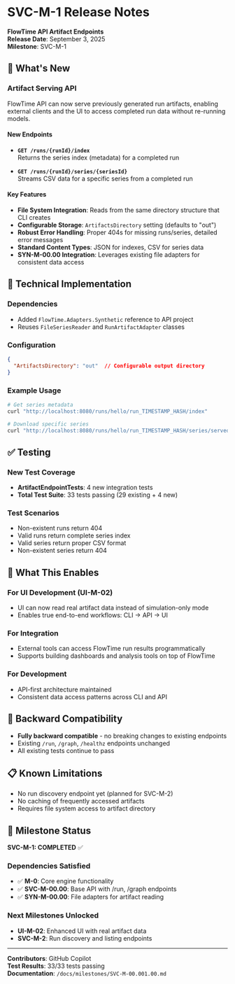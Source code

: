 # SVC-M-1 Release Notes

**FlowTime API Artifact Endpoints**  
**Release Date**: September 3, 2025  
**Milestone**: SVC-M-1  

## 🎯 What's New

### Artifact Serving API

FlowTime API can now serve previously generated run artifacts, enabling external clients and the UI to access completed run data without re-running models.

#### New Endpoints

* **`GET /runs/{runId}/index`**  
  Returns the series index (metadata) for a completed run
  
* **`GET /runs/{runId}/series/{seriesId}`**  
  Streams CSV data for a specific series from a completed run

#### Key Features

* **File System Integration**: Reads from the same directory structure that CLI creates
* **Configurable Storage**: `ArtifactsDirectory` setting (defaults to "out")  
* **Robust Error Handling**: Proper 404s for missing runs/series, detailed error messages
* **Standard Content Types**: JSON for indexes, CSV for series data
* **SYN-M-00.00 Integration**: Leverages existing file adapters for consistent data access

## 🔧 Technical Implementation

### Dependencies
* Added `FlowTime.Adapters.Synthetic` reference to API project
* Reuses `FileSeriesReader` and `RunArtifactAdapter` classes

### Configuration
```json
{
  "ArtifactsDirectory": "out"  // Configurable output directory
}
```

### Example Usage
```bash
# Get series metadata
curl "http://localhost:8080/runs/hello/run_TIMESTAMP_HASH/index"

# Download specific series
curl "http://localhost:8080/runs/hello/run_TIMESTAMP_HASH/series/served@SERVED@DEFAULT"
```

## ✅ Testing

### New Test Coverage
* **ArtifactEndpointTests**: 4 new integration tests
* **Total Test Suite**: 33 tests passing (29 existing + 4 new)

### Test Scenarios
* Non-existent runs return 404
* Valid runs return complete series index  
* Valid series return proper CSV format
* Non-existent series return 404

## 🚀 What This Enables

### For UI Development (UI-M-02)
* UI can now read real artifact data instead of simulation-only mode
* Enables true end-to-end workflows: CLI → API → UI

### For Integration
* External tools can access FlowTime run results programmatically
* Supports building dashboards and analysis tools on top of FlowTime

### For Development
* API-first architecture maintained
* Consistent data access patterns across CLI and API

## 🔄 Backward Compatibility

* **Fully backward compatible** - no breaking changes to existing endpoints
* Existing `/run`, `/graph`, `/healthz` endpoints unchanged
* All existing tests continue to pass

## 📋 Known Limitations

* No run discovery endpoint yet (planned for SVC-M-2)
* No caching of frequently accessed artifacts
* Requires file system access to artifact directory

## 🎉 Milestone Status

**SVC-M-1: COMPLETED** ✅

### Dependencies Satisfied
* ✅ **M-0**: Core engine functionality  
* ✅ **SVC-M-00.00**: Base API with /run, /graph endpoints
* ✅ **SYN-M-00.00**: File adapters for artifact reading

### Next Milestones Unlocked
* **UI-M-02**: Enhanced UI with real artifact data
* **SVC-M-2**: Run discovery and listing endpoints

---

**Contributors**: GitHub Copilot  
**Test Results**: 33/33 tests passing  
**Documentation**: `/docs/milestones/SVC-M-00.001.00.md`
